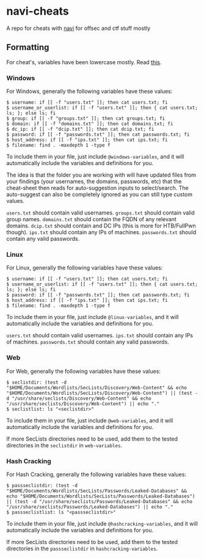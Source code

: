 # navi-cheats
A repo for cheats with [navi](https://github.com/denisidoro/navi) for offsec and ctf stuff mostly

## Formatting

For cheat's, variables have been lowercase mostly. Read [this](https://github.com/denisidoro/navi/blob/master/docs/cheatsheet/syntax/README.md).

### Windows

For Windows, generally the following variables have these values:

```
$ username: if [[ -f "users.txt" ]]; then cat users.txt; fi
$ username_or_userlist: if [[ -f "users.txt" ]]; then { cat users.txt; ls; }; else ls; fi
$ group: if [[ -f "groups.txt" ]]; then cat groups.txt; fi
$ domain: if [[ -f "domains.txt" ]]; then cat domains.txt; fi
$ dc_ip: if [[ -f "dcip.txt" ]]; then cat dcip.txt; fi
$ password: if [[ -f "passwords.txt" ]]; then cat passwords.txt; fi
$ host_address: if [[ -f "ips.txt" ]]; then cat ips.txt; fi
$ filename: find . -maxdepth 1 -type f
```

To include them in your file, just include `@windows-variables`, and it will automatically include the variables and definitions for you.

The idea is that the folder you are working with will have updated files from your findings (your usernames, the domains, passwords, etc) that the cheat-sheet then reads for auto-suggestion inputs to select/search. The auto-suggest can also be completely ignored as you can still type custom values.

`users.txt` should contain valid usernames.
`groups.txt` should contain valid group names.
`domains.txt` should contain the FQDN of any relevant domains.
`dcip.txt` should contain and DC IPs (this is more for HTB/FullPwn though).
`ips.txt` should contain any IPs of machines.
`passwords.txt` should contain any valid passwords.

### Linux

For Linux, generally the following variables have these values:

```
$ username: if [[ -f "users.txt" ]]; then cat users.txt; fi
$ username_or_userlist: if [[ -f "users.txt" ]]; then { cat users.txt; ls; }; else ls; fi
$ password: if [[ -f "passwords.txt" ]]; then cat passwords.txt; fi
$ host_address: if [[ -f "ips.txt" ]]; then cat ips.txt; fi
$ filename: find . -maxdepth 1 -type f
```

To include them in your file, just include `@linux-variables`, and it will automatically include the variables and definitions for you.

`users.txt` should contain valid usernames.
`ips.txt` should contain any IPs of machines.
`passwords.txt` should contain any valid passwords.

### Web

For Web, generally the following variables have these values:

```
$ seclistdir: (test -d "$HOME/Documents/Wordlists/SecLists/Discovery/Web-Content" && echo "$HOME/Documents/Wordlists/SecLists/Discovery/Web-Content") || (test -d "/usr/share/seclists/Discovery/Web-Content" && echo "/usr/share/seclists/Discovery/Web-Content") || echo "."
$ seclistlist: ls "<seclistdir>"
```

To include them in your file, just include `@web-variables`, and it will automatically include the variables and definitions for you.

If more SecLists directories need to be used, add them to the tested directories in the `seclistdir` in `web-variables`.

### Hash Cracking

For Hash Cracking, generally the following variables have these values:

```
$ passseclistdir: (test -d "$HOME/Documents/Wordlists/SecLists/Passwords/Leaked-Databases" && echo "$HOME/Documents/Wordlists/SecLists/Passwords/Leaked-Databases") || (test -d "/usr/share/seclists/Passwords/Leaked-Databases" && echo "/usr/share/seclists/Passwords/Leaked-Databases") || echo "."
$ passseclistlist: ls "<passseclistdir>"
```

To include them in your file, just include `@hashcracking-variables`, and it will automatically include the variables and definitions for you.

If more SecLists directories need to be used, add them to the tested directories in the `passseclistdir` in `hashcracking-variables`.